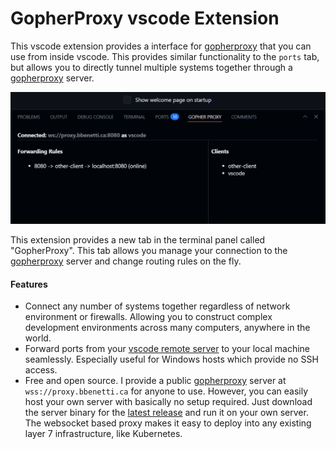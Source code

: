 # GopherProxy vscode Extension

This vscode extension provides a interface for [gopherproxy](https://github.com/BenjaminBenetti/gopherproxy) that you can use
from inside vscode. This provides similar functionality to the `ports` tab, but allows you to directly tunnel multiple systems
together through a [gopherproxy](https://github.com/BenjaminBenetti/gopherproxy) server.

![forwarding ui](./doc/forwarding-ui.png)

This extension provides a new tab in the terminal panel called "GopherProxy". This tab allows you manage your connection to the [gopherproxy](https://github.com/BenjaminBenetti/gopherproxy) server and change routing rules on the fly.

#### Features

- Connect any number of systems together regardless of network environment or firewalls. Allowing you to construct complex development environments across many computers, anywhere in the world.
- Forward ports from your [vscode remote server](https://code.visualstudio.com/docs/remote/vscode-server) to your local machine seamlessly. Especially useful for Windows hosts which provide no SSH access.
- Free and open source. I provide a public [gopherproxy](https://github.com/BenjaminBenetti/gopherproxy) server at `wss://proxy.bbenetti.ca` for anyone to use. However, you can easily host your own server with basically no setup required. Just download the server binary for the [latest release](https://github.com/BenjaminBenetti/gopherproxy/releases/latest) and run it on your own server. The websocket based proxy makes it easy to deploy into any existing layer 7 infrastructure, like Kubernetes.
